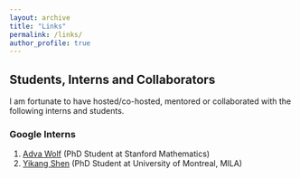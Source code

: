 ```yaml
---
layout: archive
title: "Links"
permalink: /links/
author_profile: true
---
```


## Students, Interns and Collaborators 

I am fortunate to have hosted/co-hosted, mentored or collaborated with the following interns and students.

### Google Interns
1. [Adva Wolf](https://www.linkedin.com/in/adva-wolf) (PhD Student at Stanford Mathematics)
2. [Yikang Shen](https://www.linkedin.com/in/yikang-shen-5094b36a/?originalSubdomain=ca) (PhD Student at University of Montreal, MILA)
